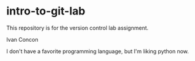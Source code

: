 # intro-to-git-lab
This repository is for the version control lab assignment.

Ivan Concon

I don't have a favorite programming language, but I'm liking python now.
